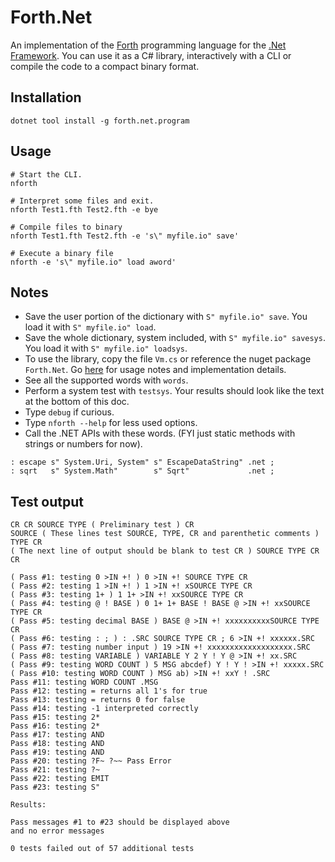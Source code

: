 # Forth.Net

An implementation of the [Forth](https://en.wikipedia.org/wiki/Forth_(programming_language)) programming language for the [.Net Framework](https://en.wikipedia.org/wiki/.NET_Framework).
You can use it as a C# library, interactively with a CLI or compile the code to a compact binary format.

## Installation

```console
dotnet tool install -g forth.net.program
```

## Usage

```console
# Start the CLI.
nforth

# Interpret some files and exit.
nforth Test1.fth Test2.fth -e bye

# Compile files to binary
nforth Test1.fth Test2.fth -e 's\" myfile.io" save'

# Execute a binary file
nforth -e 's\" myfile.io" load aword'
```

## Notes

* Save the user portion of the dictionary with `S" myfile.io" save`. You load it with `S" myfile.io" load`.
* Save the whole dictionary, system included, with `S" myfile.io" savesys`. You load it with `S" myfile.io" loadsys`.
* To use the library, copy the file `Vm.cs` or reference the nuget package `Forth.Net`. Go [here](Forth.Net) for usage notes and implementation details.
* See all the supported words with `words`.
* Perform a system test with `testsys`. Your results should look like the text at the bottom of this doc.
* Type `debug` if curious.
* Type `nforth --help` for less used options.
* Call the .NET APIs with these words. (FYI just static methods with strings or numbers for now).

```factor
: escape s" System.Uri, System" s" EscapeDataString" .net ;
: sqrt   s" System.Math"        s" Sqrt"             .net ;
```

## Test output

```console
CR CR SOURCE TYPE ( Preliminary test ) CR
SOURCE ( These lines test SOURCE, TYPE, CR and parenthetic comments ) TYPE CR
( The next line of output should be blank to test CR ) SOURCE TYPE CR CR

( Pass #1: testing 0 >IN +! ) 0 >IN +! SOURCE TYPE CR
( Pass #2: testing 1 >IN +! ) 1 >IN +! xSOURCE TYPE CR
( Pass #3: testing 1+ ) 1 1+ >IN +! xxSOURCE TYPE CR
( Pass #4: testing @ ! BASE ) 0 1+ 1+ BASE ! BASE @ >IN +! xxSOURCE TYPE CR
( Pass #5: testing decimal BASE ) BASE @ >IN +! xxxxxxxxxxSOURCE TYPE CR
( Pass #6: testing : ; ) : .SRC SOURCE TYPE CR ; 6 >IN +! xxxxxx.SRC
( Pass #7: testing number input ) 19 >IN +! xxxxxxxxxxxxxxxxxxx.SRC
( Pass #8: testing VARIABLE ) VARIABLE Y 2 Y ! Y @ >IN +! xx.SRC
( Pass #9: testing WORD COUNT ) 5 MSG abcdef) Y ! Y ! >IN +! xxxxx.SRC
( Pass #10: testing WORD COUNT ) MSG ab) >IN +! xxY ! .SRC
Pass #11: testing WORD COUNT .MSG
Pass #12: testing = returns all 1's for true
Pass #13: testing = returns 0 for false
Pass #14: testing -1 interpreted correctly
Pass #15: testing 2*
Pass #16: testing 2*
Pass #17: testing AND
Pass #18: testing AND
Pass #19: testing AND
Pass #20: testing ?F~ ?~~ Pass Error
Pass #21: testing ?~
Pass #22: testing EMIT
Pass #23: testing S"

Results:

Pass messages #1 to #23 should be displayed above
and no error messages

0 tests failed out of 57 additional tests
```